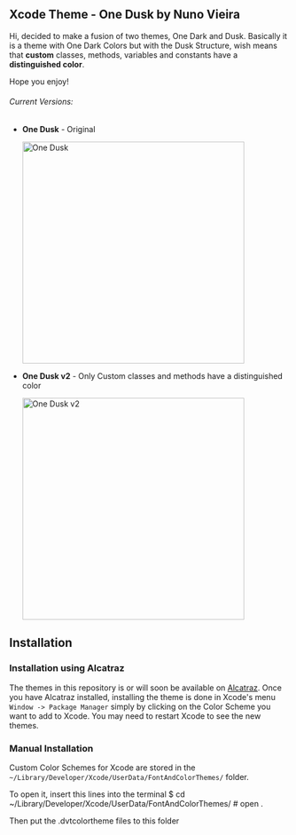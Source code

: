 ## Xcode Theme - **One Dusk** by Nuno Vieira

Hi, decided to make a fusion of two themes, One Dark and Dusk. Basically it is a theme with One Dark Colors but with the Dusk Structure, wish means that **custom** classes, methods, variables and constants have a **distinguished color**.

Hope you enjoy!

###### Current Versions:

* **One Dusk** - Original

  <img src="https://raw.githubusercontent.com/nunovieira93/xcode-themes-by-me/master/Screenshots/OneDusk.png" width="400" alt="One Dusk">

* **One Dusk v2** - Only Custom classes and methods have a distinguished color

  <img src="https://raw.githubusercontent.com/nunovieira93/xcode-themes-by-me/master/Screenshots/OneDuskV2.png" width="400" alt="One Dusk v2">
  
  
Installation
------------

### Installation using Alcatraz

The themes in this repository is or will soon be available on [Alcatraz](https://github.com/supermarin/Alcatraz).
Once you have Alcatraz installed, installing the theme is done in Xcode's menu `Window -> Package Manager` simply by clicking on the Color Scheme you want to add to Xcode. You may need to restart Xcode to see the new themes.

### Manual Installation

Custom Color Schemes for Xcode are stored in the `~/Library/Developer/Xcode/UserData/FontAndColorThemes/` folder.

To open it, insert this lines into the terminal
    $ cd ~/Library/Developer/Xcode/UserData/FontAndColorThemes/
    # open .

Then put the .dvtcolortheme files to this folder

